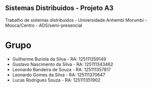 ## Sistemas Distribuidos - Projeto A3 
Trabalho de sistemas distribuidos - Universidade Anhembi Morumbi - Mooca/Centro - ADS/semi-presencial

# Grupo
- Guilherme Buriola da Silva - RA: 125111359149
- Gustavo Nascimento da Silva - RA: 125111343462
- Leonardo Bandeira de Souza - RA: 125111357817
- Leonardo Gomes da Silva - RA: 125111370647
- Lucas Rodrigues Souza - RA: 125111351902
